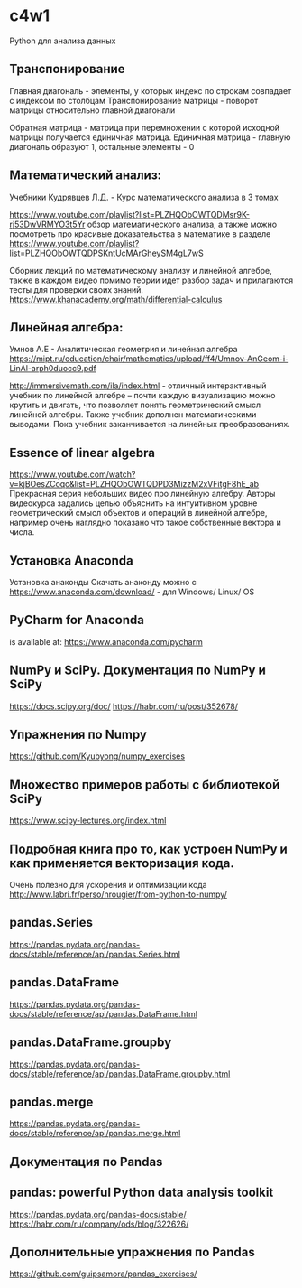 # c4w1
Python для анализа данных

Транспонирование
----------------
Главная диагональ - элементы, у которых индекс по строкам совпадает с индексом по столбцам
Транспонирование матрицы - поворот матрицы относительно главной диагонали

Обратная матрица - матрица при перемножении с которой исходной матрицы получается единичная матрица.
Единичная матрица - главную диагональ образуют 1, остальные элементы - 0

Математический анализ:
----------------------
Учебники Кудрявцев Л.Д. - Курс математического анализа в 3 томах

https://www.youtube.com/playlist?list=PLZHQObOWTQDMsr9K-rj53DwVRMYO3t5Yr
обзор математического анализа, а также можно посмотреть про красивые доказательства в математике в разделе
https://www.youtube.com/playlist?list=PLZHQObOWTQDPSKntUcMArGheySM4gL7wS

Сборник лекций по математическому анализу и линейной алгебре, также в каждом видео помимо теории идет разбор задач и прилагаются тесты для проверки своих знаний.
https://www.khanacademy.org/math/differential-calculus

Линейная алгебра:
-----------------
Умнов А.Е - Аналитическая геометрия и линейная алгебра 
https://mipt.ru/education/chair/mathematics/upload/ff4/Umnov-AnGeom-i-LinAl-arph0duocc9.pdf

http://immersivemath.com/ila/index.html - 
отличный интерактивный учебник по линейной алгебре – почти каждую визуализацию можно крутить и двигать, что позволяет понять геометрический смысл линейной алгебры. Также учебник дополнен математическими выводами. Пока учебник заканчивается на линейных преобразованиях.

Essence of linear algebra
-------------------------
https://www.youtube.com/watch?v=kjBOesZCoqc&list=PLZHQObOWTQDPD3MizzM2xVFitgF8hE_ab
Прекрасная серия небольших видео про линейную алгебру. Авторы видеокурса задались целью объяснить на интуитивном уровне геометрический смысл объектов и операций в линейной алгебре, например очень наглядно показано что такое собственные вектора и числа.

Установка Anaconda
------------------
Установка анаконды
Скачать анаконду можно с https://www.anaconda.com/download/ - для Windows/ Linux/ OS

PyCharm for Anaconda 
--------------------
is available at:
https://www.anaconda.com/pycharm

NumPy и SciPy. Документация по NumPy и SciPy
--------------------------------------------
https://docs.scipy.org/doc/
https://habr.com/ru/post/352678/

Упражнения по Numpy
-------------------
https://github.com/Kyubyong/numpy_exercises

Множество примеров работы с библиотекой SciPy
---------------------------------------------
https://www.scipy-lectures.org/index.html

Подробная книга про то, как устроен NumPy и как применяется векторизация кода.
------------------------------------------------------------------------------
Очень полезно для ускорения и оптимизации кода
http://www.labri.fr/perso/nrougier/from-python-to-numpy/

pandas.Series
-------------
https://pandas.pydata.org/pandas-docs/stable/reference/api/pandas.Series.html

pandas.DataFrame
----------------
https://pandas.pydata.org/pandas-docs/stable/reference/api/pandas.DataFrame.html

pandas.DataFrame.groupby
------------------------
https://pandas.pydata.org/pandas-docs/stable/reference/api/pandas.DataFrame.groupby.html

pandas.merge
------------
https://pandas.pydata.org/pandas-docs/stable/reference/api/pandas.merge.html

Документация по Pandas
----------------------
pandas: powerful Python data analysis toolkit
---------------------------------------------
https://pandas.pydata.org/pandas-docs/stable/
https://habr.com/ru/company/ods/blog/322626/

Дополнительные упражнения по Pandas
-----------------------------------
https://github.com/guipsamora/pandas_exercises/


